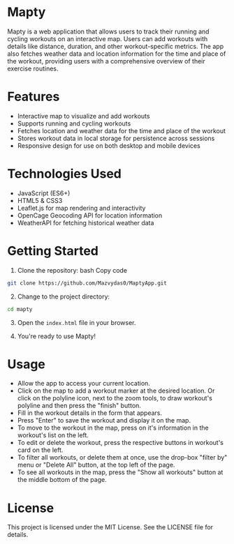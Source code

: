 # Mapty

Mapty is a web application that allows users to track their running and cycling workouts on an interactive map. Users can add workouts with details like distance, duration, and other workout-specific metrics. The app also fetches weather data and location information for the time and place of the workout, providing users with a comprehensive overview of their exercise routines.

# Features
- Interactive map to visualize and add workouts
- Supports running and cycling workouts
- Fetches location and weather data for the time and place of the workout
- Stores workout data in local storage for persistence across sessions
- Responsive design for use on both desktop and mobile devices
# Technologies Used
- JavaScript (ES6+)
- HTML5 & CSS3
- Leaflet.js for map rendering and interactivity
- OpenCage Geocoding API for location information
- WeatherAPI for fetching historical weather data
# Getting Started
1. Clone the repository:
bash
Copy code
```bash
git clone https://github.com/Mazvydas0/MaptyApp.git
```
2. Change to the project directory:
```bash
cd mapty
```
3. Open the `index.html` file in your browser.

4. You're ready to use Mapty!

# Usage
- Allow the app to access your current location.
- Click on the map to add a workout marker at the desired location. Or click on the polyline icon, next to the zoom tools, to draw workout's polyline and then press the "finish" button.
- Fill in the workout details in the form that appears.
- Press "Enter" to save the workout and display it on the map.
- To move to the workout in the map, press on it's information in the workout's list on the left.
- To edit or delete the workout, press the respective buttons in workout's card on the left.
- To filter all workouts, or delete them at once, use the drop-box "filter by" menu or "Delete All" button, at the top left of the page.
- To see all workouts in the map, press the "Show all workouts" button at the middle bottom of the page.

# License
This project is licensed under the MIT License. See the LICENSE file for details.
